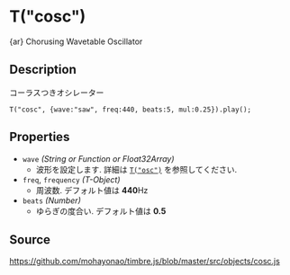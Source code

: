 T("cosc")
=========
{ar} Chorusing Wavetable Oscillator

## Description ##
コーラスつきオシレーター

```timbre
T("cosc", {wave:"saw", freq:440, beats:5, mul:0.25}).play();
```

## Properties ##
- `wave` _(String or Function or Float32Array)_
  - 波形を設定します. 詳細は [`T("osc")`](./osc.html) を参照してください.
- `freq`, `frequency` _(T-Object)_
  - 周波数. デフォルト値は **440**Hz
- `beats` _(Number)_
  - ゆらぎの度合い. デフォルト値は **0.5**

## Source ##
https://github.com/mohayonao/timbre.js/blob/master/src/objects/cosc.js
